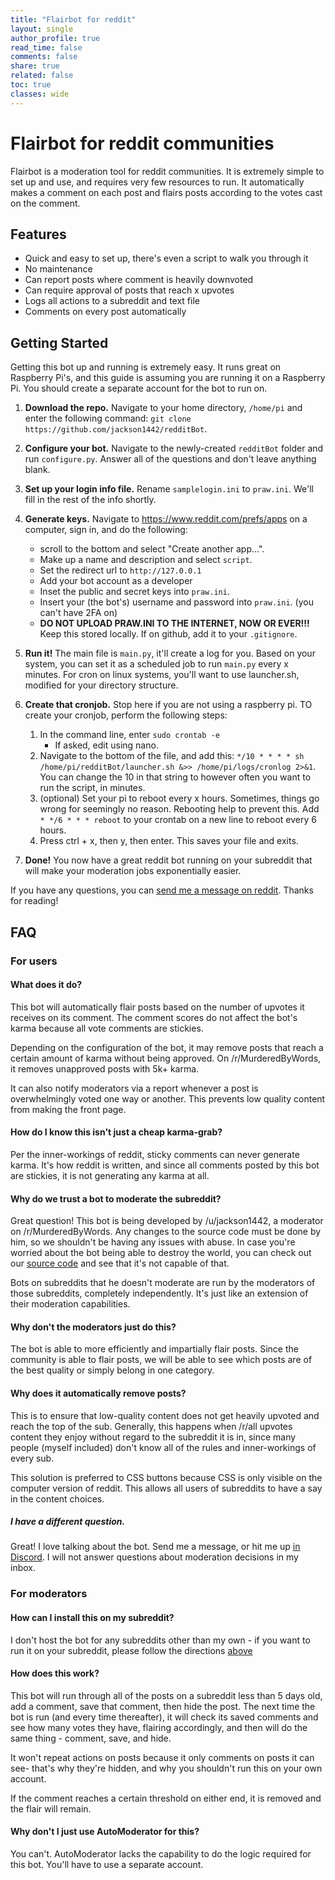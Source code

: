 ```yaml
---
title: "Flairbot for reddit"
layout: single
author_profile: true
read_time: false
comments: false
share: true
related: false
toc: true
classes: wide
---
```


# Flairbot for reddit communities

Flairbot is a moderation tool for reddit communities. It is extremely simple to
set up and use, and requires very few resources to run. It automatically makes
a comment on each post and flairs posts according to the votes cast on the
comment.

## Features

* Quick and easy to set up, there's even a script to walk you through it
* No maintenance
* Can report posts where comment is heavily downvoted
* Can require approval of posts that reach x upvotes
* Logs all actions to a subreddit and text file
* Comments on every post automatically

## Getting Started

Getting this bot up and running is extremely easy. It runs great on Raspberry
Pi's, and this guide is assuming you are running it on a Raspberry Pi. You
should create a separate account for the bot to run on.

1. **Download the repo.** Navigate to your home directory, `/home/pi` and enter
the following command: `git clone https://github.com/jackson1442/redditBot`.

2. **Configure your bot.** Navigate to the newly-created `redditBot` folder and
run `configure.py`. Answer all of the questions and don't leave anything blank.

3. **Set up your login info file.** Rename `samplelogin.ini` to `praw.ini`.
We'll fill in the rest of the info shortly.

3. **Generate keys.** Navigate to https://www.reddit.com/prefs/apps on a
computer, sign in, and do the following:
    * scroll to the bottom and select "Create another app...".
    * Make up a name and description and select `script`.
    * Set the redirect url to `http://127.0.0.1`
    * Add your bot account as a developer
    * Inset the public and secret keys into `praw.ini`.
    * Insert your (the bot's) username and password into `praw.ini`. (you can't have 2FA on)
    * **DO NOT UPLOAD PRAW.INI TO THE INTERNET, NOW OR EVER!!!** Keep this stored locally. If on github, add it to your `.gitignore`.

5. **Run it!** The main file is `main.py`, it'll create a log for you. Based on your system, you can set it as a scheduled job to run `main.py` every x minutes. For cron on linux systems, you'll want to use launcher.sh, modified for your directory structure.

6. **Create that cronjob.** Stop here if you are not using a raspberry pi.
TO create your cronjob, perform the following steps:
    1. In the command line, enter `sudo crontab -e`
        * If asked, edit using nano.
    2. Navigate to the bottom of the file, and add this: `*/10 * * * * sh
    /home/pi/redditBot/launcher.sh &>> /home/pi/logs/cronlog 2>&1`. You can
    change the 10 in that string to however often you want to run the script,
    in minutes.
    3. (optional) Set your pi to reboot every x hours. Sometimes, things go
    wrong for seemingly no reason. Rebooting help to prevent this. Add
    `* */6 * * * reboot` to your crontab on a new line to reboot every 6 hours.
    4. Press ctrl + x, then y, then enter. This saves your file and exits.

7. **Done!** You now have a great reddit bot running on your subreddit that
will make your moderation jobs exponentially easier.

If you have any questions, you can [send me a message on reddit](https://www.reddit.com/message/compose/?to=jackson1442). Thanks for
reading!

## FAQ

### For users

#### What does it do?

This bot will automatically flair posts based on the number of upvotes it receives on its comment. The comment scores do not affect the bot's karma because all vote comments are stickies.

Depending on the configuration of the bot, it may remove posts that reach a certain
amount of karma without being approved. On /r/MurderedByWords, it removes unapproved
posts with 5k+ karma.

It can also notify moderators via a report whenever a post is overwhelmingly voted
one way or another. This prevents low quality content from making the front page.

#### How do I know this isn't just a cheap karma-grab?

Per the inner-workings of reddit, sticky comments can never generate karma. It's
how reddit is written, and since all comments posted by this bot are stickies,
it is not generating any karma at all.


#### Why do we trust a bot to moderate the subreddit?

Great question! This bot is being developed by /u/jackson1442, a moderator on /r/MurderedByWords. Any changes to the source code must be done by him, so we shouldn't be having any issues with abuse. In case you're worried about the bot being able to destroy the world, you can check out our [source code](https://github.com/jackson1442/redditBot) and see that it's not capable of that.

Bots on subreddits that he doesn't moderate are run by the moderators of those subreddits, completely independently. It's just like an extension of their moderation capabilities.

#### Why don't the moderators just do this?

The bot is able to more efficiently and impartially flair posts. Since the community is able to flair posts, we will be able to see which posts are of the best quality or simply belong in one category.

#### Why does it automatically remove posts?

This is to ensure that low-quality content does not get heavily upvoted and reach the top of the sub. Generally, this happens when /r/all upvotes content they enjoy without regard to the subreddit it is in, since many people (myself included) don't know all of the rules and inner-workings of every sub.

This solution is preferred to CSS buttons because CSS is only visible on the computer version of reddit. This allows all users of subreddits to have a say in the content choices.

##### I have a different question.

Great! I love talking about the bot. Send me a message, or hit me up [in Discord](http://discord.gg/Fe3eUb6). I will not answer questions about moderation decisions in my inbox.


### For moderators

#### How can I install this on my subreddit?

I don't host the bot for any subreddits other than my own - if you want to run it on your subreddit, please follow the directions [above](/flairbot/#getting-started)

#### How does this work?

This bot will run through all of the posts on a subreddit less than 5 days old, add a comment, save that comment, then hide the post. The next time the bot is run (and every time thereafter), it will check its saved comments and see how many votes they have, flairing accordingly, and then will do the same thing - comment, save, and hide.

It won't repeat actions on posts because it only comments on posts it can see- that's why they're hidden, and why you shouldn't run this on your own account.

If the comment reaches a certain threshold on either end, it is removed and the flair will remain.

#### Why don't I just use AutoModerator for this?

You can't. AutoModerator lacks the capability to do the logic required for this bot. You'll have to use a separate account.
